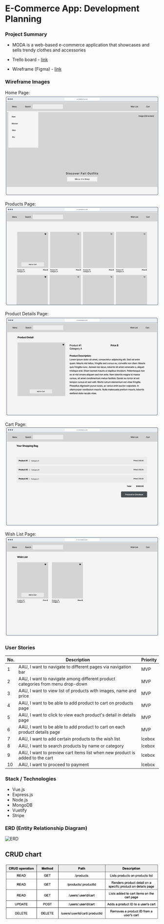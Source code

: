 # E-Commerce App: Development Planning

### Project Summary 
- MODA is a web-based e-commerce application that showcases and sells trendy clothes and accessories

- Trello board - [link](https://trello.com/b/vYPbWc9O/capstone-e-commerce)

- Wireframe (Figma) - [link](https://www.figma.com/file/6X9xVNcMXAYNjgqwVdpcFS/e-commerce-app-wireframe?type=design&node-id=0%3A1&mode=design&t=V2qInkDZ4SJ9EZA0-1)

### Wireframe Images 

Home Page: 
![Home Page](../assets/home.png)

Products Page: 
![Products Page](../assets/products.png)

Product Details Page: 
![Details Page](../assets/details.png)

Cart Page: 
![Cart Page](../assets/cart.png)

Wish List Page: 
![Wish-list Page](../assets/wishlist.png)

### User Stories 
| No. | Description | Priority |
 | --- | --- | --- |
 | 1 | AAU, I want to navigate to different pages via navigation bar | MVP |
 | 2 | AAU, I want to navigate among different product categories from menu drop-down | MVP |
 | 3 | AAU, I want to view list of products with images, name and price | MVP |
 | 4 | AAU, I want to be able to add product to cart on products page | MVP |
 | 5 | AAU, I want to click to view each product's detail in details page | MVP |
 | 6 | AAU, I want to be able to add product to cart on each product details page | MVP |
 | 7 | AAU, I want to add certain products to the wish list | Icebox |
 | 8 | AAU, I want to search products by name or category | Icebox |
 | 9 | AAU, I want to preview cart items list when new product is added to the cart | Icebox |
 | 10 | AAU, I want to proceed to payment | Icebox |
 
### Stack / Technologies

- Vue.js
- Express.js
- Node.js
- MongoDB
- Vuetify 
- Stripe 

### ERD (Entity Relationship Diagram) 
 
![ERD](../assets/erd.jpeg
)

## CRUD chart

![CRUD](../assets/crud.png)